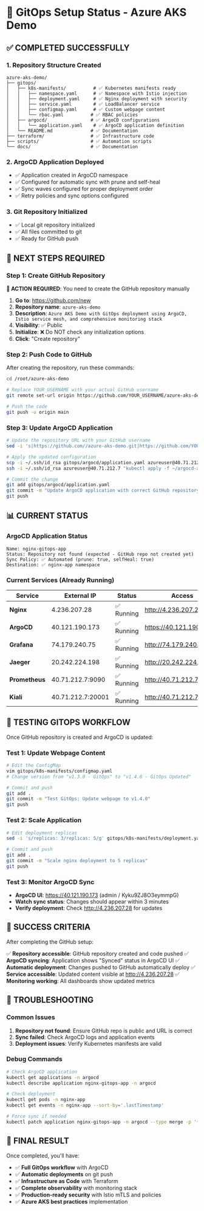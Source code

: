 # 🎯 GitOps Setup Status - Azure AKS Demo

## ✅ **COMPLETED SUCCESSFULLY**

### 1. **Repository Structure Created**
```
azure-aks-demo/
├── gitops/
│   ├── k8s-manifests/          # ✅ Kubernetes manifests ready
│   │   ├── namespace.yaml      # ✅ Namespace with Istio injection
│   │   ├── deployment.yaml     # ✅ Nginx deployment with security
│   │   ├── service.yaml        # ✅ LoadBalancer service
│   │   ├── configmap.yaml      # ✅ Custom webpage content
│   │   └── rbac.yaml          # ✅ RBAC policies
│   ├── argocd/                # ✅ ArgoCD configurations
│   │   └── application.yaml    # ✅ ArgoCD application definition
│   └── README.md              # ✅ Documentation
├── terraform/                 # ✅ Infrastructure code
├── scripts/                   # ✅ Automation scripts
└── docs/                      # ✅ Documentation
```

### 2. **ArgoCD Application Deployed**
- ✅ Application created in ArgoCD namespace
- ✅ Configured for automatic sync with prune and self-heal
- ✅ Sync waves configured for proper deployment order
- ✅ Retry policies and sync options configured

### 3. **Git Repository Initialized**
- ✅ Local git repository initialized
- ✅ All files committed to git
- ✅ Ready for GitHub push

## 🔄 **NEXT STEPS REQUIRED**

### **Step 1: Create GitHub Repository**
**👤 ACTION REQUIRED**: You need to create the GitHub repository manually

1. **Go to**: https://github.com/new
2. **Repository name**: `azure-aks-demo`
3. **Description**: `Azure AKS Demo with GitOps deployment using ArgoCD, Istio service mesh, and comprehensive monitoring stack`
4. **Visibility**: ✅ Public
5. **Initialize**: ❌ Do NOT check any initialization options
6. **Click**: "Create repository"

### **Step 2: Push Code to GitHub**
After creating the repository, run these commands:

```bash
cd /root/azure-aks-demo

# Replace YOUR_USERNAME with your actual GitHub username
git remote set-url origin https://github.com/YOUR_USERNAME/azure-aks-demo.git

# Push the code
git push -u origin main
```

### **Step 3: Update ArgoCD Application**
```bash
# Update the repository URL with your GitHub username
sed -i 's|https://github.com//azure-aks-demo.git|https://github.com/YOUR_USERNAME/azure-aks-demo.git|g' gitops/argocd/application.yaml

# Apply the updated configuration
scp -i ~/.ssh/id_rsa gitops/argocd/application.yaml azureuser@40.71.212.7:~/argocd-application.yaml
ssh -i ~/.ssh/id_rsa azureuser@40.71.212.7 "kubectl apply -f ~/argocd-application.yaml"

# Commit the change
git add gitops/argocd/application.yaml
git commit -m "Update ArgoCD application with correct GitHub repository URL"
git push
```

## 📊 **CURRENT STATUS**

### **ArgoCD Application Status**
```
Name: nginx-gitops-app
Status: Repository not found (expected - GitHub repo not created yet)
Sync Policy: ✅ Automated (prune: true, selfHeal: true)
Destination: ✅ nginx-app namespace
```

### **Current Services (Already Running)**
| Service | External IP | Status | Access |
|---------|-------------|--------|--------|
| **Nginx** | 4.236.207.28 | ✅ Running | http://4.236.207.28 |
| **ArgoCD** | 40.121.190.173 | ✅ Running | https://40.121.190.173 |
| **Grafana** | 74.179.240.75 | ✅ Running | http://74.179.240.75 |
| **Jaeger** | 20.242.224.198 | ✅ Running | http://20.242.224.198 |
| **Prometheus** | 40.71.212.7:9090 | ✅ Running | http://40.71.212.7:9090 |
| **Kiali** | 40.71.212.7:20001 | ✅ Running | http://40.71.212.7:20001 |

## 🧪 **TESTING GITOPS WORKFLOW**

Once GitHub repository is created and ArgoCD is updated:

### **Test 1: Update Webpage Content**
```bash
# Edit the ConfigMap
vim gitops/k8s-manifests/configmap.yaml
# Change version from "v1.3.0 - GitOps" to "v1.4.0 - GitOps Updated"

# Commit and push
git add .
git commit -m "Test GitOps: Update webpage to v1.4.0"
git push
```

### **Test 2: Scale Application**
```bash
# Edit deployment replicas
sed -i 's/replicas: 3/replicas: 5/g' gitops/k8s-manifests/deployment.yaml

# Commit and push
git add .
git commit -m "Scale nginx deployment to 5 replicas"
git push
```

### **Test 3: Monitor ArgoCD Sync**
- **ArgoCD UI**: https://40.121.190.173 (admin / Kyku9ZJ8O3eymmpG)
- **Watch sync status**: Changes should appear within 3 minutes
- **Verify deployment**: Check http://4.236.207.28 for updates

## 🎯 **SUCCESS CRITERIA**

After completing the GitHub setup:

✅ **Repository accessible**: GitHub repository created and code pushed
✅ **ArgoCD syncing**: Application shows "Synced" status in ArgoCD UI
✅ **Automatic deployment**: Changes pushed to GitHub automatically deploy
✅ **Service accessible**: Updated content visible at http://4.236.207.28
✅ **Monitoring working**: All dashboards show updated metrics

## 🔧 **TROUBLESHOOTING**

### **Common Issues**
1. **Repository not found**: Ensure GitHub repo is public and URL is correct
2. **Sync failed**: Check ArgoCD logs and application events
3. **Deployment issues**: Verify Kubernetes manifests are valid

### **Debug Commands**
```bash
# Check ArgoCD application
kubectl get applications -n argocd
kubectl describe application nginx-gitops-app -n argocd

# Check deployment
kubectl get pods -n nginx-app
kubectl get events -n nginx-app --sort-by='.lastTimestamp'

# Force sync if needed
kubectl patch application nginx-gitops-app -n argocd --type merge -p '{"operation":{"sync":{"syncStrategy":{"hook":{"force":true}}}}}'
```

## 🎉 **FINAL RESULT**

Once completed, you'll have:
- ✅ **Full GitOps workflow** with ArgoCD
- ✅ **Automatic deployments** on git push
- ✅ **Infrastructure as Code** with Terraform
- ✅ **Complete observability** with monitoring stack
- ✅ **Production-ready security** with Istio mTLS and policies
- ✅ **Azure AKS best practices** implementation
